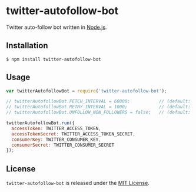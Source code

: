 # twitter-autofollow-bot

Twitter auto-follow bot written in [Node.js](http://nodejs.org/).

## Installation

    $ npm install twitter-autofollow-bot

## Usage

```js
var twitterAutofollowBot = require('twitter-autofollow-bot');

// twitterAutofollowBot.FETCH_INTERVAL = 60000;           // (default: 1 minute)
// twitterAutofollowBot.RETRY_INTERVAL = 1000;            // (default: 1 second)
// twitterAutofollowBot.UNFOLLOW_NON_FOLLOWERS = false;   // (default: false)

twitterAutofollowBot.run({
  accessToken: TWITTER_ACCESS_TOKEN,
  accessTokenSecret: TWITTER_ACCESS_TOKEN_SECRET,
  consumerKey: TWITTER_CONSUMER_KEY,
  consumerSecret: TWITTER_CONSUMER_SECRET
});
```

## License

  `twitter-autofollow-bot` is released under the [MIT License](http://opensource.org/licenses/MIT).
